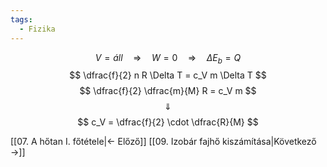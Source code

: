 ```yaml
---
tags:
  - Fizika
---
```


$$
V = áll \quad \Rightarrow \quad
W = 0 \quad \Rightarrow \quad
\Delta E_b = Q
$$
$$
\dfrac{f}{2} n R \Delta T = c_V m \Delta T
$$
$$
\dfrac{f}{2} \dfrac{m}{M} R = c_V m
$$
$$\Downarrow$$
$$
c_V = \dfrac{f}{2} \cdot \dfrac{R}{M}
$$

[[07. A hőtan I. főtétele|← Előző]]
[[09. Izobár fajhő kiszámítása|Következő →]]